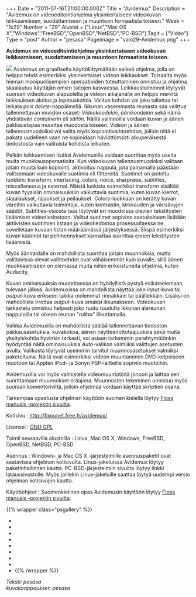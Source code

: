 +++
Date = "2011-07-16T21:00:00.000Z"
Title = "Avidemux"
Description = "Avidemux on videoeditointiohjelma yksinkertaiseen videokuvan leikkaamiseen, suodattamiseen ja muuntoon formaatista toiseen."
Week = "1x29"
Number = "29"
Alustat = ["Linux","Mac OS X","Windows","FreeBSD","OpenBSD","NetBSD","PC-BSD"]
Tagit = ["Video"]
Type = "post"
Author = "pesasa"
Pageimage = "valo29-Avidemux.png"
+++


**Avidemux on videoeditointiohjelma yksinkertaiseen videokuvan
leikkaamiseen, suodattamiseen ja muuntoon formaatista toiseen.**

![ ](/images/valo29-Avidemux.png "fig:valo29-Avidemux.png") Avidemux on
graafiselta käyttöliittymältään selkeä ohjelma, jolla on helppo tehdä
esimerkiksi yksinkertaiset videon leikkaukset. Toisaalta myös hieman
monipuolisempien operaatioiden toteuttaminen onnistuu ja ohjelma
skaalautuu käyttäjän omien taitojen kasvaessa. Leikkaustoiminnot
löytyvät suoraan videokuvan alapuolelta ja videon aikajanalle on helppo
merkitä leikkauksen aloitus ja lopetuskohtia. Valitun kohdan voi joko
tallettaa tai leikata pois *delete*-näppäimellä. Ikkunan vasemmasta
reunasta saa valittua tallennettavan muodon osaset: *Videokoodekin*,
*äänikoodekin* sekä nämä yhdistävän *containerin* eli *säilön*. Näillä
valinnoilla voidaan kuvan ja äänen pakkaustapaa muuntaa muodosta
toiseen. Videon ja äänen tallennusmuodoiksi voi valita myös
kopiointivaihtoehdon, jolloin niitä ei pakata uudelleen vaan ne
kopioidaan häviöttömästi alkuperäisestä tiedostosta vain valituista
kohdista leikaten.

Pelkän leikkaamisen lisäksi Avidemuxilla voidaan suorittaa myös useita
muita muokkausoperaatioita. Kun videokuvan tallennusmuodoksi valitaan
jotain muuta kuin kopiointi, aktivoituu nappula, jota painamalla
päästään valitsemaan videokuvalle suotimia eli filttereitä. Suotimet on
jaoteltu luokkiin: transform, interlacing, colors, noice, sharpness,
subtitles, miscellaneous ja external. Näistä luokista esimerkiksi
transform sisältää kuvan fyysisiin ominaisuuksiin vaikuttavia suotimia,
kuten kuvan kierrot, skaalaukset, rajaukset ja peilaukset.
Colors-luokkaan on kerätty kuvan väreihin vaikuttavia toimintoja, kuten
kontrastin, kirkkauden ja värisävyjen säädöt. Subtitles-osiosta taas
löytyvät eri muodoissa olevien tekstitysten lisäämiset videotiedostoon.
Valitut suotimet sopivine asetuksineen lisätään aktiivisten suotimien
listaan ja videotiedostoa prosessoitaessa ne sovelletaan kuvaan listan
määräämässä järjestyksessä. Siispä esimerkiksi kuvan käännöt tai
pehmennykset kannattaa suorittaa ennen tekstitysten lisäämistä.

Myös ääniraidalle on mahdollista suorittaa joitain muunnoksia, mutta
valittavissa olevat vaihtoehdot ovat vähäisemmät kuin kuvalle, sillä
äänen muokkaamiseen on olemassa muita niihin erikoistuneita ohjelmia,
kuten Audacity.

Kuvan ominaisuuksia muutettaessa on hyödyllistä pystyä esikatselemaan
tulevaan jälkeä. Avidemuxissa on mahdollista näyttää joko *input*-kuva
tai *output*-kuva erikseen taikka molemmat rinnakkain tai päällekkäin.
Lisäksi on mahdollista irrottaa *output*-kuva omaksi ikkunakseen.
Videokuvan tarkastelu onnistuu helposti joko ruutu ruudulta ikkunan
alareunan nappuloilla tai oikean reunan "*rullaa*" liikuttamalla.

Vaikka Avidemuxilla on mahdollista säätää tallennettavan tiedoston
pakkausasetuksia, kuvakokoa, äänen näytteenottotaajuuksia sekä muita
yksityiskohtia hyvinkin tarkasti, voi asiaan tarkemmin perehtymätönkin
hyödyntää näitä ominaisuuksia *Auto*-valikon valmiiksi valittujen
asetusten avulla. Valikosta löytyvät useimmin tarvitut muunnosasetukset
valmiiksi paketoituina. Näitä ovat esimerkiksi videon muuntaminen
DVD-kelpoiseen muotoon tai Applen iPod- ja Sonyn PSP-laitteille sopiviin
muotoihin.

Avidemuxilla voi myös valmistella videomuuntotöitä jonoon ja laittaa sen
suorittamaan muunnokset eräajona. Muunnosten tekeminen onnistuu myös
suoraan komentoriviltä, jolloin ohjelmaa voidaan käyttää skriptien
osana.

Tarkempaa opastusta ohjelman käyttöön suomen kielellä löytyy [Floss
manuals -projektin
sivuilta](http://fi-new.flossmanuals.net/avidemux/index).

Kotisivu
:   <http://fixounet.free.fr/avidemux/>

Lisenssi
:   [GNU GPL](GNU_GPL)

Toimii seuraavilla alustoilla
:   Linux, Mac OS X, Windows, FreeBSD, OpenBSD, NetBSD, PC-BSD

Asennus
:   Windows- ja Mac OS X -järjestelmille asennuspaketit ovat saatavissa
    ohjelman kotisivulta. Linux-jakeluissa Avidemux löytyy
    paketinhallinnan kautta. PC-BSD-järjestelmiin sivuilta löytyy linkki
    lataussivustolle. Myös joillekin Linux-jakeluille saattaa löytyä
    uudempi versio ohjelman kotisivujen kautta.

Käyttöohjeet
:   Suomenkielinen opas Avidemuxin käyttöön löytyy [Floss manuals
    -projektin sivuilta](http://fi-new.flossmanuals.net/avidemux/index).

{{% wrapper class="psgallery" %}}
-   [ ](/images/Avidemux-1.png)
-   [ ](/images/Avidemux-2.png)
-   [ ](/images/Avidemux-3.png)
-   [ ](/images/Avidemux-4.png)
-   [ ](/images/Avidemux-5.png)
-   [ ](/images/Avidemux-6.png)
-   [ ](/images/Avidemux-7.png)
-   [ ](/images/Avidemux-8.png)
-   [ ](/images/Avidemux-9.png)
{{% /wrapper %}}

*Teksti: pesasa* <br />
*kuvakaappaukset: pesasa*

